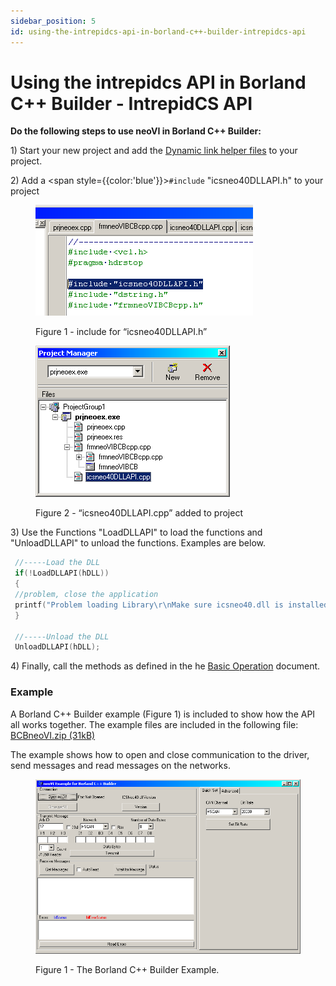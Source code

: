 ```yaml
---
sidebar_position: 5
id: using-the-intrepidcs-api-in-borland-c++-builder-intrepidcs-api
---
```


# Using the intrepidcs API in Borland C++ Builder - IntrepidCS API

**Do the following steps to use neoVI in Borland C++ Builder:**

1\) Start your new project and add the [Dynamic link helper files](https://cdn.intrepidcs.net/guides/neoVIDLL/\_downloads/d313052951efba4e15421be3f8e35682/DynamicLinkHelpCP.zip) to your project.

2\) Add a <span style={{color:'blue'}}>`#include`</span> "icsneo40DLLAPI.h" to your project

<div class="text--center">

<figure>

![Figure 1 - include for “icsneo40DLLAPI.h”](../assets/BCBLinkAdd.gif)

<figcaption>Figure 1 - include for “icsneo40DLLAPI.h”</figcaption>

</figure>
</div>

<div class="text--center">
<figure>

![Figure 2 - “icsneo40DLLAPI.cpp” added to project](../assets/BCBLinkProj.gif)

<figcaption>Figure 2 - “icsneo40DLLAPI.cpp” added to project</figcaption>
</figure>
</div>

3\) Use the Functions "LoadDLLAPI" to load the functions and "UnloadDLLAPI" to unload the functions. Examples are below.


```cpp
 //-----Load the DLL
 if(!LoadDLLAPI(hDLL))
 {
 //problem, close the application
 printf("Problem loading Library\r\nMake sure icsneo40.dll is installed and accessable\r\nPress any key to Exit");
 }

 //-----Unload the DLL
 UnloadDLLAPI(hDLL);
```

4\) Finally, call the methods as defined in the he [Basic Operation](./) document.

### **Example**

A Borland C++ Builder example (Figure 1) is included to show how the API all works together. The example files are included in the following file: [BCBneoVI.zip (31kB)](https://cdn.intrepidcs.net/guides/neoVIDLL/\_downloads/5b423931d746e01279d8219e71c2d219/BCBneoVI.zip)

The example shows how to open and close communication to the driver, send messages and read messages on the networks.

<div class="text--center">

<figure>

![Figure 1 - The Borland C++ Builder Example.](../assets/BCBExample.gif)

<figcaption>Figure 1 - The Borland C++ Builder Example.</figcaption>
</figure>
</div>